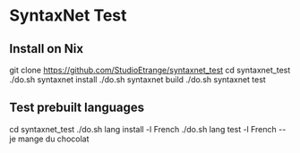 # SyntaxNet Test

## Install on Nix


  git clone https://github.com/StudioEtrange/syntaxnet_test
  cd syntaxnet_test
  ./do.sh syntaxnet install
  ./do.sh syntaxnet build
  ./do.sh syntaxnet test


## Test prebuilt languages

  cd syntaxnet_test
  ./do.sh lang install -l French
  ./do.sh lang test -l French -- je mange du chocolat
